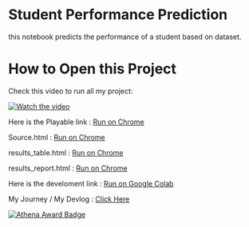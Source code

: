 # Student Performance Prediction
this notebook predicts the performance of a student based on dataset.

# How to Open this Project
Check this video to run all my project:

[![Watch the video](https://img.icons8.com/clouds/100/000000/play.png)](https://hc-cdn.hel1.your-objectstorage.com/s/v3/0a6d6bf5b27523387098e6f5131b0f2872a5377d_demo.mp4)

Here is the Playable link : [Run on Chrome](https://lucks-13.github.io/student-performance/Source.html)

Source.html : [Run on Chrome](https://lucks-13.github.io/student-performance/Source.html)

results_table.html : [Run on Chrome](https://lucks-13.github.io/student-performance/results_table.html)

results_report.html : [Run on Chrome](https://lucks-13.github.io/student-performance/results_report.html)


Here is the develoment link : [Run on Google Colab](https://colab.research.google.com/github/lucks-13/student-performance/blob/main/code.ipynb)

My Journey / My Devlog : [Click Here](https://summer.hackclub.com/projects/12167)

[![Athena Award Badge](https://img.shields.io/endpoint?url=https%3A%2F%2Faward.athena.hackclub.com%2Fapi%2Fbadge)](https://award.athena.hackclub.com?utm_source=readme)




